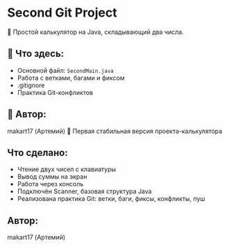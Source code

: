 # Second Git Project

🧮 Простой калькулятор на Java, складывающий два числа.

## 📂 Что здесь:
- Основной файл: `SecondMain.java`
- Работа с ветками, багами и фиксом
- .gitignore
- Практика Git-конфликтов

## 🧠 Автор:
makart17 (Артемий)
🧮 Первая стабильная версия проекта-калькулятора

## Что сделано:
- Чтение двух чисел с клавиатуры
- Вывод суммы на экран
- Работа через консоль
- Подключён Scanner, базовая структура Java
- Реализована практика Git: ветки, баги, фиксы, конфликты, пуш

## Автор:
makart17 (Артемий)
